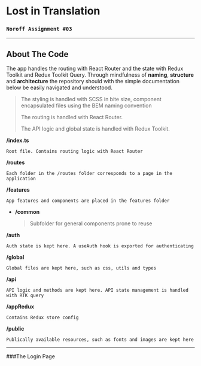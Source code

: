 # Lost in Translation

### `Noroff Assignment #03 `

---

## About The Code

The app handles the routing with React Router and the state with Redux Toolkit and Redux Toolkit Query. Through mindfulness of **naming**, **structure** and **architecture** the repository should with the simple documentation below be easily navigated and understood.

> The styling is handled with SCSS in bite size, component encapsulated files using the BEM naming convention
>
> The routing is handled with React Router.
>
> The API logic and global state is handled with Redux Toolkit.

**/index.ts**

    Root file. Contains routing logic with React Router

**/routes**

    Each folder in the /routes folder corresponds to a page in the application

**/features**

    App features and components are placed in the features folder

- **/common**

  > Subfolder for general components prone to reuse

**/auth**

    Auth state is kept here. A useAuth hook is exported for authenticating

**/global**

    Global files are kept here, such as css, utils and types

**/api**

    API logic and methods are kept here. API state management is handled with RTK query

**/appRedux**

    Contains Redux store config

**/public**

    Publically available resources, such as fonts and images are kept here

---

###The Login Page
